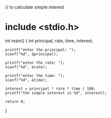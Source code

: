 
// to calculate simple interest 
# include <stdio.h>
int main()
{
    int principal, rate, time, interest;

    printf("enter the principal: ");
    scanf("%d", &principal);

    printf("enter the rate: ");
    scanf("%d", &rate);

    printf("enter the time: ");
    scanf("%d", &time);

    interest = principal * rate * time / 100;
    printf("the simple interest is %d", interest);

    return 0;
}
    
